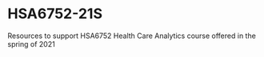 # HSA6752-21S
Resources to support HSA6752 Health Care Analytics course offered in the spring of 2021

